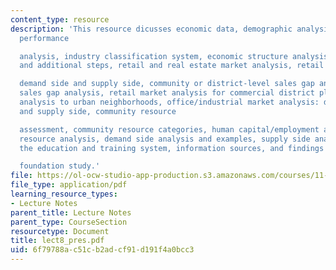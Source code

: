 ```yaml
---
content_type: resource
description: 'This resource dicusses economic data, demographic analysis, economic
  performance

  analysis, industry classification system, economic structure analysis: key steps
  and additional steps, retail and real estate market analysis, retail market analysis:

  demand side and supply side, community or district-level sales gap analysis, sample
  sales gap analysis, retail market analysis for commercial district planning, tailoring
  analysis to urban neighborhoods, office/industrial market analysis: demand side
  and supply side, community resource

  assessment, community resource categories, human capital/employment and training
  resource analysis, demand side analysis and examples, supply side analysis, assessing
  the education and training system, information sources, and findings from Hyams

  foundation study.'
file: https://ol-ocw-studio-app-production.s3.amazonaws.com/courses/11-945-springfield-studio-fall-2005/6f79788ac51cb2adcf91d191f4a0bcc3_lect8_pres.pdf
file_type: application/pdf
learning_resource_types:
- Lecture Notes
parent_title: Lecture Notes
parent_type: CourseSection
resourcetype: Document
title: lect8_pres.pdf
uid: 6f79788a-c51c-b2ad-cf91-d191f4a0bcc3
---
```

